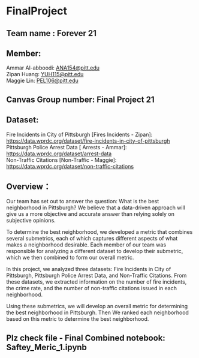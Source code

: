 # FinalProject

## Team name : Forever 21 

## Member:  
Ammar Al-abboodi: ANA154@pitt.edu     
Zipan Huang: YUH115@pitt.edu  
Maggie Lin: PEL106@pitt.edu  

## Canvas Group number: Final Project 21

## Dataset: 
Fire Incidents in City of Pittsburgh [Fires Incidents - Zipan]: https://data.wprdc.org/dataset/fire-incidents-in-city-of-pittsburgh  
Pittsburgh Police Arrest Data [ Arrests - Ammar]:  https://data.wprdc.org/dataset/arrest-data  
Non-Traffic Citations [Non-Traffic - Maggie]: https://data.wprdc.org/dataset/non-traffic-citations  

## Overview：
Our team has set out to answer the question: What is the best neighborhood in Pittsburgh? We believe that a data-driven approach will give us a more objective and accurate answer than relying solely on subjective opinions.

To determine the best neighborhood, we developed a metric that combines several submetrics, each of which captures different aspects of what makes a neighborhood desirable. Each member of our team was responsible for analyzing a different dataset to develop their submetric, which we then combined to form our overall metric.

In this project, we analyzed three datasets: Fire Incidents in City of Pittsburgh, Pittsburgh Police Arrest Data, and Non-Traffic Citations. From these datasets, we extracted information on the number of fire incidents, the crime rate, and the number of non-traffic citations issued in each neighborhood.

Using these submetrics, we will develop an overall metric for determining the best neighborhood in Pittsburgh. Then We ranked each neighborhood based on this metric to determine the best neighborhood.

## Plz check file - Final Combined notebook: Saftey_Meric_1.ipynb
